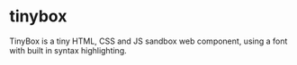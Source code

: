# tinybox
TinyBox is a tiny HTML, CSS and JS sandbox web component, using a font with built in syntax highlighting.
